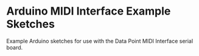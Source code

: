 # Arduino MIDI Interface Example Sketches

Example Arduino sketches for use with the Data Point MIDI Interface serial board.
